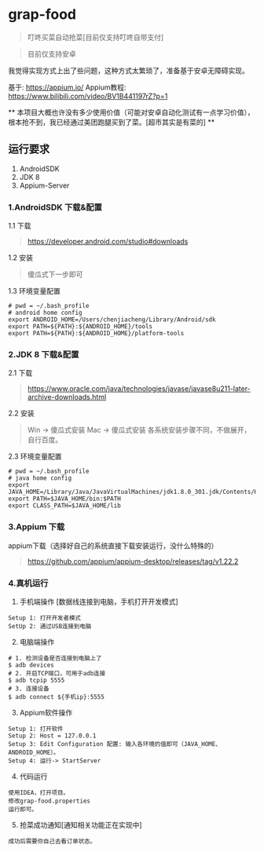 # grap-food

> 叮咚买菜自动抢菜[目前仅支持叮咚自带支付]

> 目前仅支持安卓

我觉得实现方式上出了些问题，这种方式太繁琐了，准备基于安卓无障碍实现。

基于: https://appium.io/
Appium教程: https://www.bilibili.com/video/BV1B441197rZ?p=1

** 本项目大概也许没有多少使用价值（可能对安卓自动化测试有一点学习价值），根本抢不到，我已经通过美团跑腿买到了菜。[超市其实是有菜的] **



## 运行要求
1. AndroidSDK
2. JDK 8
3. Appium-Server

### 1.AndroidSDK 下载&配置
1.1 下载
> https://developer.android.com/studio#downloads

1.2 安装
> 傻瓜式下一步即可

1.3 环境变量配置
```shell
# pwd = ~/.bash_profile
# android home config
export ANDROID_HOME=/Users/chenjiacheng/Library/Android/sdk
export PATH=${PATH}:${ANDROID_HOME}/tools
export PATH=${PATH}:${ANDROID_HOME}/platform-tools
```

### 2.JDK 8 下载&配置
2.1 下载
>https://www.oracle.com/java/technologies/javase/javase8u211-later-archive-downloads.html

2.2 安装
> Win -> 傻瓜式安装
> Mac -> 傻瓜式安装
> 各系统安装步骤不同，不做展开，自行百度。

2.3 环境变量配置
```.shell
# pwd = ~/.bash_profile
# java home config
export JAVA_HOME=/Library/Java/JavaVirtualMachines/jdk1.8.0_301.jdk/Contents/Home
export PATH=$JAVA_HOME/bin:$PATH
export CLASS_PATH=$JAVA_HOME/lib
```

### 3.Appium 下载
appium下载（选择好自己的系统直接下载安装运行，没什么特殊的）
> https://github.com/appium/appium-desktop/releases/tag/v1.22.2


### 4.真机运行
1. 手机端操作 [数据线连接到电脑，手机打开开发模式]
```text
Setup 1: 打开开发者模式
SetUp 2: 通过USB连接到电脑
```

2. 电脑端操作
```.shell
# 1. 检测设备是否连接到电脑上了
$ adb devices
# 2. 开启TCP端口，可用于adb连接
$ adb tcpip 5555
# 3. 连接设备
$ adb connect ${手机ip}:5555
```

3. Appium软件操作
```text
Setup 1: 打开软件
Setup 2: Host = 127.0.0.1
Setup 3: Edit Configuration 配置: 输入各环境的值即可（JAVA_HOME、ANDROID_HOME）。
Setup 4: 运行-> StartServer
```

4. 代码运行
```text
使用IDEA，打开项目。
修改grap-food.properties
运行即可。
```

5. 抢菜成功通知[通知相关功能正在实现中]
```text
成功后需要你自己去看订单状态。
```
